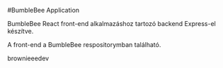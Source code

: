 #BumbleBee Application

BumbleBee React front-end alkalmazáshoz tartozó backend Express-el készítve.

A front-end a BumbleBee respositorymban található.

brownieeedev
